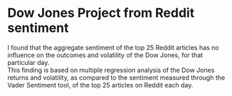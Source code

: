 # Dow Jones Project from Reddit sentiment

I found that the aggregate sentiment of the top 25 Reddit articles has no influence on the outcomes and volatility of the Dow Jones, for that particular day.  
This finding is based on multiple regression analysis of the Dow Jones returns and volatility, as compared to the sentiment measured through the Vader Sentiment tool, of the top 25 articles on Reddit each day.  
